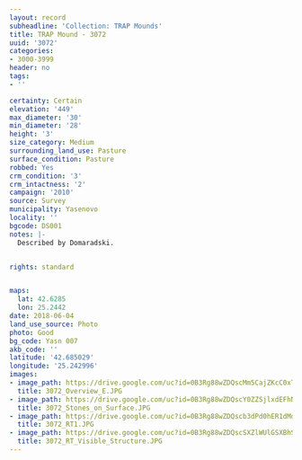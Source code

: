 ```yaml
---
layout: record
subheadline: 'Collection: TRAP Mounds'
title: TRAP Mound - 3072
uuid: '3072'
categories:
- 3000-3999
header: no
tags:
- ''

certainty: Certain
elevation: '449'
max_diameter: '30'
min_diameter: '28'
height: '3'
size_category: Medium
surrounding_land_use: Pasture
surface_condition: Pasture
robbed: Yes
crm_condition: '3'
crm_intactness: '2'
campaign: '2010'
source: Survey
municipality: Yasenovo
locality: ''
bgcode: DS001
notes: |-
  Described by Domaradski.


rights: standard


maps:
  lat: 42.6285
  lon: 25.2442
date: 2018-06-04
land_use_source: Photo
photo: Good
bg_code: Yasn 007
akb_code: ''
latitude: '42.685029'
longitude: '25.242996'
images:
- image_path: https://drive.google.com/uc?id=0B3Rg88wZDQscMm5CajZKcC0xT0E
  title: 3072_Overview_E.JPG
- image_path: https://drive.google.com/uc?id=0B3Rg88wZDQscY0ZZSjlxdEFhNGM
  title: 3072_Stones_on_Surface.JPG
- image_path: https://drive.google.com/uc?id=0B3Rg88wZDQscb3dPd0hER1dMdG8
  title: 3072_RT1.JPG
- image_path: https://drive.google.com/uc?id=0B3Rg88wZDQscSXZlWUlGSXBhSFU
  title: 3072_RT_Visible_Structure.JPG
---
```

